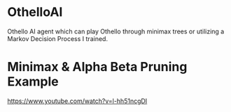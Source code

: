 # OthelloAI
Othello AI agent which can play Othello through minimax trees or utilizing a Markov Decision Process I trained.


# Minimax & Alpha Beta Pruning Example
https://www.youtube.com/watch?v=l-hh51ncgDI
